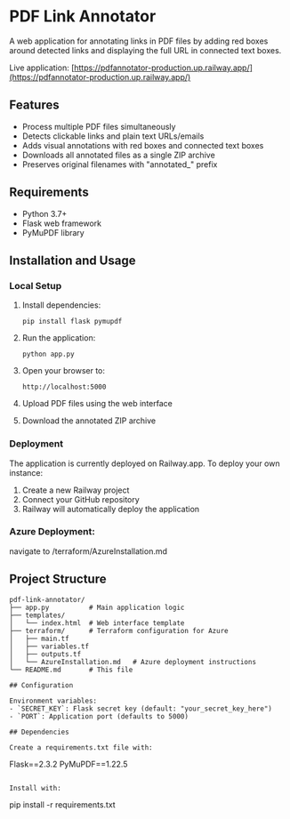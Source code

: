 # PDF Link Annotator

A web application for annotating links in PDF files by adding red boxes around detected links and displaying the full URL in connected text boxes.

Live application: [https://pdfannotator-production.up.railway.app/](https://pdfannotator-production.up.railway.app/)

## Features

- Process multiple PDF files simultaneously
- Detects clickable links and plain text URLs/emails
- Adds visual annotations with red boxes and connected text boxes
- Downloads all annotated files as a single ZIP archive
- Preserves original filenames with "annotated_" prefix

## Requirements

- Python 3.7+
- Flask web framework
- PyMuPDF library

## Installation and Usage

### Local Setup

1. Install dependencies:
   ```
   pip install flask pymupdf
   ```

2. Run the application:
   ```
   python app.py
   ```

3. Open your browser to:
   ```
   http://localhost:5000
   ```

4. Upload PDF files using the web interface
5. Download the annotated ZIP archive

### Deployment

The application is currently deployed on Railway.app. To deploy your own instance:

1. Create a new Railway project
2. Connect your GitHub repository
3. Railway will automatically deploy the application

### Azure Deployment:
navigate to /terraform/AzureInstallation.md

## Project Structure

```
pdf-link-annotator/
├── app.py          # Main application logic
├── templates/
│   └── index.html  # Web interface template
├── terraform/      # Terraform configuration for Azure
│   ├── main.tf
│   ├── variables.tf
│   ├── outputs.tf
│   └── AzureInstallation.md   # Azure deployment instructions
└── README.md       # This file

## Configuration

Environment variables:
- `SECRET_KEY`: Flask secret key (default: "your_secret_key_here")
- `PORT`: Application port (defaults to 5000)

## Dependencies

Create a requirements.txt file with:
```
Flask==2.3.2
PyMuPDF==1.22.5
```

Install with:
```
pip install -r requirements.txt
```


